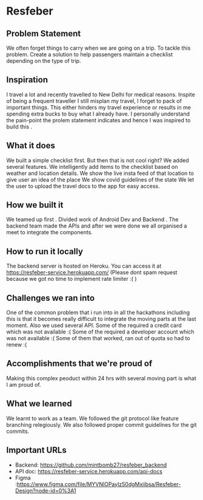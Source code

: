 # Resfeber 
## Problem Statement
We often forget things to carry when we are going on a trip. To tackle this problem. Create a solution to help passengers maintain a checklist depending on the type of trip.
## Inspiration
I travel a lot and recently travelled to New Delhi for medical reasons. Inspite of being a frequent traveller I still misplan my travel, I forget to pack of important things. This either hinders my travel experience or results in me spending extra bucks to buy what I already have. I personally understand the pain-point the prolem statement indicates and hence I was inspired to build this .
## What it does
We built a simple checklist first. But then that is not cool right? We added several features.
We intelligently add items to the checklist based on weather and location details.
We show the live insta feed of that location to give user an idea of the place
We show covid guidelines of the state
We let the user to upload the travel docs to the app for easy access. 
## How we built it
We teamed up first . Divided work of Android Dev and Backend . The backend team made the APIs and after we were done we all organised a meet to integrate the components.
## How to run it locally
The backend server is hosted on Heroku. You can access it at https://resfeber-service.herokuapp.com/ (Please dont spam request because we got no time to implement rate limiter :( )
## Challenges we ran into
One of the common problem that i run into in all the hackathons including this is that it becomes really difficult to integrate the moving parts at the last moment.
Also we used several API. 
Some of the required a credit card which was not available :(
Some of the required a developer account which was not available :(
Some of them that worked, ran out of quota so had to renew :(
## Accomplishments that we're proud of
Making this complex peoduct within 24 hrs with several moving part is what I am proud of.
## What we learned
We learnt to work as a team. We followed the git protocol like feature branching relegiously. We also followed proper commit guidelines for the git commits.
## Important URLs
- Backend: https://github.com/mintbomb27/resfeber_backend
- API doc: https://resfeber-service.herokuapp.com/api-docs
- Figma :https://www.figma.com/file/MYVNlOPaylz50dgMxiibsa/Resfeber-Design?node-id=0%3A1
